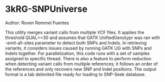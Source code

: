 # 3kRG-SNPUniverse

Author: Roven Rommel Fuentes

This utility merges variant calls from multiple VCF files. It applies the threshold QUAL>=30
and assumes that GATK UnifiedGenotypr was ran with -emit-all-sites parameter to detect both SNPs and Indels.
In retrieving variants, it considers issues caused by running GATK UG with SNPs and Indels together. 
For parallelization, this code runs with a set of samples assigned to specific thread.
There is also a feature to perform reduction when detecting variant calls from multiple references; it follows
an order of the references and only recovers new SNP and Indel positions.
The output format is a tab delimited file ready for loading to SNP-Seek database. 
